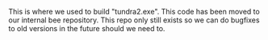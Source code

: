 This is where we used to build "tundra2.exe". This code has been moved to our internal bee repository. This repo only still exists so we can do bugfixes
to old versions in the future should we need to.

